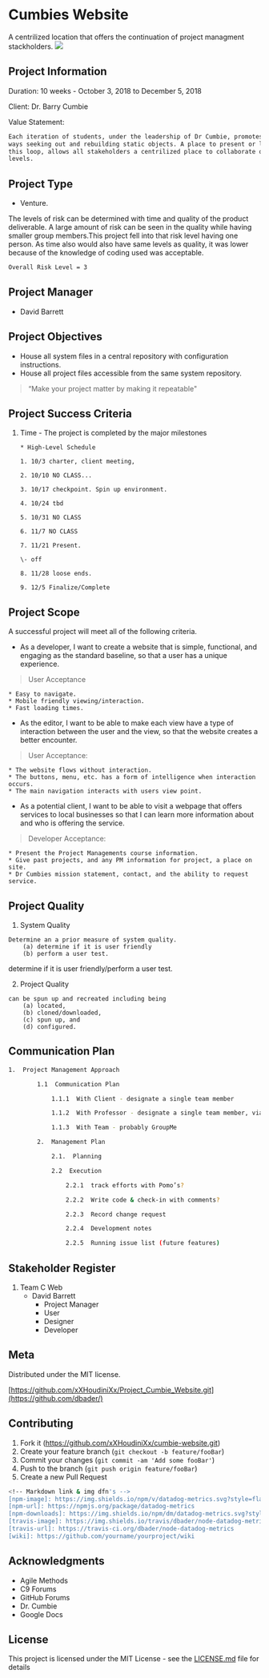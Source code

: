 # Cumbies Website

A centrilized location that offers the continuation of project managment stackholders. 
![](header.png)

## Project Information 

Duration: 10 weeks - October 3, 2018 to December 5, 2018

Client: Dr. Barry Cumbie

Value Statement:

```sh
Each iteration of students, under the leadership of Dr Cumbie, promotes new
ways seeking out and rebuilding static objects. A place to present or locate
this loop, allows all stakeholders a centrilized place to collaborate on different =
levels. 
```

## Project Type

* Venture.

The levels of risk can be determined with time and quality of the product 
deliverable.  A large amount of risk can be seen in the quality while having 
smaller group members.This project fell into that risk level having one person. 
As time also would also have same levels as quality, it was lower because of the 
knowledge of coding used was acceptable.
 
```sh
Overall Risk Level = 3
```

## Project Manager

* David Barrett


## Project Objectives

* House all system files in a central repository with configuration instructions.
* House all project files accessible from the same system repository.
> “Make your project matter by making it repeatable"

## Project Success Criteria

1.  Time - The project is completed by the major milestones

        * High-Level Schedule

        1. 10/3 charter, client meeting,

        2. 10/10 NO CLASS...

        3. 10/17 checkpoint. Spin up environment.

        4. 10/24 tbd

        5. 10/31 NO CLASS

        6. 11/7 NO CLASS

        7. 11/21 Present.

        \- off

        8. 11/28 loose ends.

        9. 12/5 Finalize/Complete


## Project Scope

A successful project will meet all of the following criteria.


* As a developer, I want to create a website that is simple, functional, and 
  engaging as the standard baseline, so that a user has a unique experience. 

> User Acceptance

    * Easy to navigate.
    * Mobile friendly viewing/interaction.
    * Fast loading times.


* As the editor, I want to be able to make each view have a type of interaction 
between the user and the view, so that the website creates a better encounter.

> User Acceptance:

    * The website flows without interaction.
    * The buttons, menu, etc. has a form of intelligence when interaction occurs.
    * The main navigation interacts with users view point.

* As a potential client, I want to be able to visit a webpage that offers services 
to local businesses so that I can learn more information about and who is offering 
the service.

> Developer Acceptance:

    * Present the Project Managements course information.
    * Give past projects, and any PM information for project, a place on site.
    * Dr Cumbies mission statement, contact, and the ability to request service.


## Project Quality

1. System Quality

``` 
Determine an a prior measure of system quality.
    (a) determine if it is user friendly
    (b) perform a user test.
```
 
determine if it is user friendly/perform a user test.

2. Project Quality

```
can be spun up and recreated including being 
    (a) located,
    (b) cloned/downloaded, 
    (c) spun up, and 
    (d) configured.

```

## Communication Plan

```sh
1.  Project Management Approach

        1.1  Communication Plan

            1.1.1  With Client - designate a single team member

            1.1.2  With Professor - designate a single team member, via Canvas

            1.1.3  With Team - probably GroupMe

        2.  Management Plan

            2.1.  Planning

            2.2  Execution

                2.2.1  track efforts with Pomo’s?

                2.2.2  Write code & check-in with comments?

                2.2.3  Record change request

                2.2.4  Development notes

                2.2.5  Running issue list (future features)
```

## Stakeholder Register

1. Team C Web
    * David Barrett 
        * Project Manager 
        * User
        * Designer
        * Developer 




## Meta


Distributed under the MIT license. 

[https://github.com/xXHoudiniXx/Project_Cumbie_Website.git](https://github.com/dbader/)

## Contributing

1. Fork it (<https://github.com/xXHoudiniXx/cumbie-website.git>)
2. Create your feature branch (`git checkout -b feature/fooBar`)
3. Commit your changes (`git commit -am 'Add some fooBar'`)
4. Push to the branch (`git push origin feature/fooBar`)
5. Create a new Pull Request

```sh
<!-- Markdown link & img dfn's -->
[npm-image]: https://img.shields.io/npm/v/datadog-metrics.svg?style=flat-square
[npm-url]: https://npmjs.org/package/datadog-metrics
[npm-downloads]: https://img.shields.io/npm/dm/datadog-metrics.svg?style=flat-square
[travis-image]: https://img.shields.io/travis/dbader/node-datadog-metrics/master.svg?style=flat-square
[travis-url]: https://travis-ci.org/dbader/node-datadog-metrics
[wiki]: https://github.com/yourname/yourproject/wiki
```

## Acknowledgments

* Agile Methods 
* C9 Forums
* GitHub Forums
* Dr. Cumbie
* Google Docs

## License

This project is licensed under the MIT License - see the [LICENSE.md](LICENSE.md) file for details

